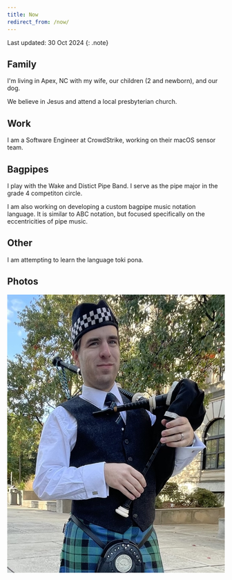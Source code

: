 ```yaml
---
title: Now
redirect_from: /now/
---
```


Last updated: 30 Oct 2024
{: .note}

## Family

I'm living in Apex, NC with my wife, our children (2 and newborn), and our dog.

We believe in Jesus and attend a local presbyterian church.

## Work

I am a Software Engineer at CrowdStrike, working on their macOS sensor team.

## Bagpipes

I play with the Wake and Distict Pipe Band. I serve as the pipe major in the grade 4 competiton circle.

I am also working on developing a custom bagpipe music notation language. It is similar to ABC notation, but focused specifically on the eccentricities of pipe music.

## Other

I am attempting to learn the language toki pona.

## Photos

![Photo of me](/assets/images/photographs/band_uniform.jpeg)
